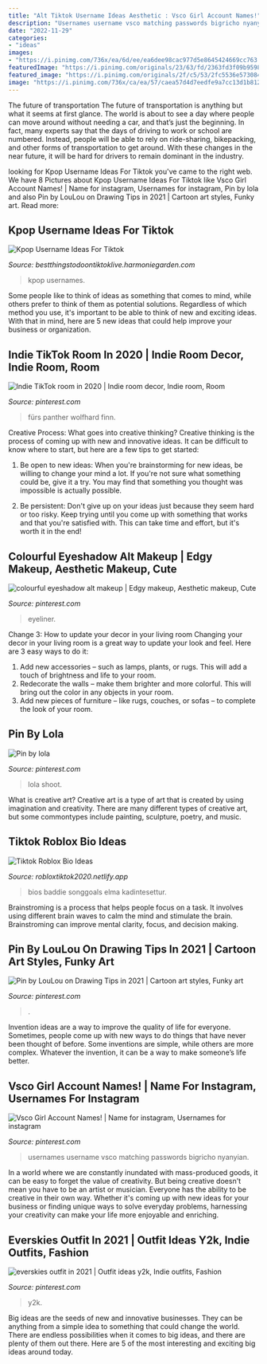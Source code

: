```yaml
---
title: "Alt Tiktok Username Ideas Aesthetic : Vsco Girl Account Names!"
description: "Usernames username vsco matching passwords bigricho nyanyian"
date: "2022-11-29"
categories:
- "ideas"
images:
- "https://i.pinimg.com/736x/ea/6d/ee/ea6dee98cac977d5e8645424669cc763.jpg"
featuredImage: "https://i.pinimg.com/originals/23/63/fd/2363fd3f09b9598a2a7e8c9137a2a34a.jpg"
featured_image: "https://i.pinimg.com/originals/2f/c5/53/2fc5536e5730847b7842796f2c5dcb0f.jpg"
image: "https://i.pinimg.com/736x/ca/ea/57/caea57d4d7eedfe9a7cc13d1b8120eeb.jpg"
---
```



The future of transportation
The future of transportation is anything but what it seems at first glance. The world is about to see a day where people can move around without needing a car, and that’s just the beginning. In fact, many experts say that the days of driving to work or school are numbered. Instead, people will be able to rely on ride-sharing, bikepacking, and other forms of transportation to get around. With these changes in the near future, it will be hard for drivers to remain dominant in the industry.

	

		
looking for Kpop Username Ideas For Tiktok you've came to the right web. We have 8 Pictures about Kpop Username Ideas For Tiktok like Vsco Girl Account Names! | Name for instagram, Usernames for instagram, Pin by lola and also Pin by LouLou on Drawing Tips in 2021 | Cartoon art styles, Funky art. Read more:
		
    
## Kpop Username Ideas For Tiktok

<img loading=lazy src="https://i.pinimg.com/originals/07/b7/e8/07b7e813b5d07d401cd35b621d3ff17c.jpg" onerror="this.onerror=null;this.src='https://tse3.mm.bing.net/th?id=OIP.gJR9m7lXN0bA-DdMRPjqNgHaMp&amp;pid=15.1';" alt="Kpop Username Ideas For Tiktok">

_Source: bestthingstodoontiktoklive.harmoniegarden.com_

>kpop usernames. 

	

Some people like to think of ideas as something that comes to mind, while others prefer to think of them as potential solutions. Regardless of which method you use, it's important to be able to think of new and exciting ideas. With that in mind, here are 5 new ideas that could help improve your business or organization.

    
## Indie TikTok Room In 2020 | Indie Room Decor, Indie Room, Room

<img loading=lazy src="https://i.pinimg.com/originals/23/63/fd/2363fd3f09b9598a2a7e8c9137a2a34a.jpg" onerror="this.onerror=null;this.src='https://tse3.mm.bing.net/th?id=OIP.QFSYi_uMyQaaH3-5YMMjKQHaJ4&amp;pid=15.1';" alt="Indie TikTok room in 2020 | Indie room decor, Indie room, Room">

_Source: pinterest.com_

>fürs panther wolfhard finn. 

	

Creative Process: What goes into creative thinking?
Creative thinking is the process of coming up with new and innovative ideas. It can be difficult to know where to start, but here are a few tips to get started: 
1. Be open to new ideas: When you're brainstorming for new ideas, be willing to change your mind a lot. If you're not sure what something could be, give it a try. You may find that something you thought was impossible is actually possible. 

2. Be persistent: Don't give up on your ideas just because they seem hard or too risky. Keep trying until you come up with something that works and that you're satisfied with. This can take time and effort, but it's worth it in the end! 


    
## Colourful Eyeshadow Alt Makeup | Edgy Makeup, Aesthetic Makeup, Cute

<img loading=lazy src="https://i.pinimg.com/736x/66/54/1e/66541e24c881b7a2d9a4881045582185.jpg" onerror="this.onerror=null;this.src='https://tse3.mm.bing.net/th?id=OIP._vuLLl-XgDpm3CCpiPC3rgHaNK&amp;pid=15.1';" alt="colourful eyeshadow alt makeup | Edgy makeup, Aesthetic makeup, Cute">

_Source: pinterest.com_

>eyeliner. 

	

Change 3: How to update your decor in your living room
Changing your decor in your living room is a great way to update your look and feel. Here are 3 easy ways to do it: 
1. Add new accessories – such as lamps, plants, or rugs. This will add a touch of brightness and life to your room. 
2. Redecorate the walls – make them brighter and more colorful. This will bring out the color in any objects in your room. 
3. Add new pieces of furniture – like rugs, couches, or sofas – to complete the look of your room.

    
## Pin By Lola

<img loading=lazy src="https://i.pinimg.com/originals/2f/c5/53/2fc5536e5730847b7842796f2c5dcb0f.jpg" onerror="this.onerror=null;this.src='https://tse1.mm.bing.net/th?id=OIP.kIAJ2n2v0ScV3cS3Hctw3AHaHh&amp;pid=15.1';" alt="Pin by lola">

_Source: pinterest.com_

>lola shoot. 

	

What is creative art?
Creative art is a type of art that is created by using imagination and creativity. There are many different types of creative art, but some commontypes include painting, sculpture, poetry, and music.

    
## Tiktok Roblox Bio Ideas

<img loading=lazy src="https://i.pinimg.com/736x/ea/6d/ee/ea6dee98cac977d5e8645424669cc763.jpg" onerror="this.onerror=null;this.src='https://tse2.mm.bing.net/th?id=OIP.S6eKSSo7mNuBTc6sRPDjjwHaNL&amp;pid=15.1';" alt="Tiktok Roblox Bio Ideas">

_Source: robloxtiktok2020.netlify.app_

>bios baddie songgoals elma kadintesettur. 

	

Brainstroming is a process that helps people focus on a task. It involves using different brain waves to calm the mind and stimulate the brain. Brainstroming can improve mental clarity, focus, and decision making.

    
## Pin By LouLou On Drawing Tips In 2021 | Cartoon Art Styles, Funky Art

<img loading=lazy src="https://i.pinimg.com/736x/04/26/b8/0426b87effdddf76e7bac8d6249dadc5.jpg" onerror="this.onerror=null;this.src='https://tse3.mm.bing.net/th?id=OIP.KCHCW4kxTjjtWAQ01-aQIgHaNK&amp;pid=15.1';" alt="Pin by LouLou on Drawing Tips in 2021 | Cartoon art styles, Funky art">

_Source: pinterest.com_

>. 

	

Invention ideas are a way to improve the quality of life for everyone. Sometimes, people come up with new ways to do things that have never been thought of before. Some inventions are simple, while others are more complex. Whatever the invention, it can be a way to make someone’s life better.

    
## Vsco Girl Account Names! | Name For Instagram, Usernames For Instagram

<img loading=lazy src="https://i.pinimg.com/736x/41/e4/c5/41e4c539cc57426c1abfc8e9c7071d42.jpg" onerror="this.onerror=null;this.src='https://tse3.mm.bing.net/th?id=OIP.7KC37lD2pvZKckYJ6r4ANAAAAA&amp;pid=15.1';" alt="Vsco Girl Account Names! | Name for instagram, Usernames for instagram">

_Source: pinterest.com_

>usernames username vsco matching passwords bigricho nyanyian. 

	

In a world where we are constantly inundated with mass-produced goods, it can be easy to forget the value of creativity. But being creative doesn't mean you have to be an artist or musician. Everyone has the ability to be creative in their own way. Whether it's coming up with new ideas for your business or finding unique ways to solve everyday problems, harnessing your creativity can make your life more enjoyable and enriching.

    
## Everskies Outfit In 2021 | Outfit Ideas Y2k, Indie Outfits, Fashion

<img loading=lazy src="https://i.pinimg.com/736x/ca/ea/57/caea57d4d7eedfe9a7cc13d1b8120eeb.jpg" onerror="this.onerror=null;this.src='https://tse2.mm.bing.net/th?id=OIP.oWVLZ364WHjt1yJPoivtnwHaNK&amp;pid=15.1';" alt="everskies outfit in 2021 | Outfit ideas y2k, Indie outfits, Fashion">

_Source: pinterest.com_

>y2k. 

	

Big ideas are the seeds of new and innovative businesses. They can be anything from a simple idea to something that could change the world. There are endless possibilities when it comes to big ideas, and there are plenty of them out there. Here are 5 of the most interesting and exciting big ideas around today.


